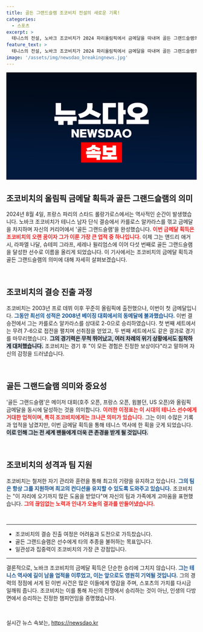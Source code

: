 ```yaml
---
title: 골든 그랜드슬램 조코비치 전설의 새로운 기록!
categories:
  - 스포츠
excerpt: >
  테니스의 전설, 노바크 조코비치가 2024 파리올림픽에서 금메달을 따내며 골든 그랜드슬램의 위업을 이룩했다! 결승에서 카를로스 알카라스를 2-0으로 제압, 역사적인 순간을 만들어낸 그의 감격과 환희를 생생히 전합니다.
feature_text: >
  테니스의 전설, 노바크 조코비치가 2024 파리올림픽에서 금메달을 따내며 골든 그랜드슬램의 위업을 이룩했다! 결승에서 카를로스 알카라스를 2-0으로 제압, 역사적인 순간을 만들어낸 그의 감격과 환희를 생생히 전합니다.
image: '/assets/img/newsdao_breakingnews.jpg'
---
```


<p><img src="/assets/img/newsdao_breakingnews.jpg" alt="ranknews 속보" /></p>

<h2>조코비치의 올림픽 금메달 획득과 골든 그랜드슬램의 의미</h2>

<p data-ke-size="size16">2024년 8월 4일, 프랑스 파리의 스타드 롤랑가로스에서는 역사적인 순간이 발생했습니다. 노바크 조코비치가 테니스 남자 단식 결승에서 카를로스 알카라스를 꺾고 금메달을 차지하며 자신의 커리어에서 '골든 그랜드슬램'을 완성했습니다. <b><span style="color: #ee2323;">이번 금메달 획득은 조코비치의 오랜 꿈이자 그가 이룬 가장 큰 업적 중 하나입니다.</span></b> 이제 그는 앤드리 애거시, 라파엘 나달, 슈테피 그라프, 세레나 윌리엄스에 이어 다섯 번째로 골든 그랜드슬램을 달성한 선수로 이름을 올리게 되었습니다. 이 기사에서는 조코비치의 금메달 획득과 골든 그랜드슬램의 의미에 대해 자세히 살펴보겠습니다.</p>

<p data-ke-size="size16">&nbsp;</p>

<h2 data-ke-size="size26">조코비치의 결승 진출 과정</h2>

<p data-ke-size="size16">조코비치는 2003년 프로 데뷔 이후 꾸준히 올림픽에 출전했으나, 이번이 첫 금메달입니다. <b><span style="color: #1a5490;">그동안 최선의 성적은 2008년 베이징 대회에서의 동메달에 불과했습니다.</span></b> 이번 결승전에서 그는 카를로스 알카라스를 상대로 2-0으로 승리하였습니다. 첫 번째 세트에서는 무려 7-6으로 접전을 펼치며 선취점을 얻었고, 두 번째 세트에서도 같은 결과로 경기를 마무리했습니다. <b><span style="background-color: #21538527;">그의 경기력은 무척 뛰어났고, 여러 차례의 위기 상황에서도 침착하게 대처했습니다.</span></b> 조코비치는 경기 후 "이 모든 경험은 진정한 보상이다"라고 말하며 자신의 감정을 드러냈습니다.</p>

<p data-ke-size="size16">&nbsp;</p>

<h2 data-ke-size="size26">골든 그랜드슬램 의미와 중요성</h2>

<p data-ke-size="size16">'골든 그랜드슬램'은 메이저 대회(호주 오픈, 프랑스 오픈, 윔블던, US 오픈)와 올림픽 금메달을 동시에 달성하는 것을 의미합니다. <b><span style="color: #ee2323;">이러한 이정표는 이 시대의 테니스 선수에게 거대한 업적이며, 특히 조코비치에게는 크나큰 의미가 있습니다.</span></b> 그는 이미 수많은 기록과 업적을 남겼지만, 이번 금메달 획득을 통해 테니스 역사에 한 획을 긋게 되었습니다. <b><span style="background-color: #21538527;">이로 인해 그는 전 세계 팬들에게 더욱 큰 존경을 받게 될 것입니다.</span></b></p>

<p data-ke-size="size16">&nbsp;</p>

<h2 data-ke-size="size26">조코비치의 성격과 팀 지원</h2>

<p data-ke-size="size16">조코비치는 철저한 자기 관리와 훈련을 통해 최고의 기량을 유지하고 있습니다. <b><span style="color: #1a5490;">그의 팀은 항상 그를 지원하며 최고의 컨디션을 유지할 수 있도록 도와주고 있습니다.</span></b> 조코비치는 "이 자리에 오기까지 많은 도움을 받았다"며 자신의 팀과 가족에게 고마움을 표현했습니다. <b><span style="color: #ee2323;">그의 끊임없는 노력과 인내가 오늘의 결과를 만들어냈습니다.</span></b></p>

<p data-ke-size="size16">&nbsp;</p>

<hr>

<ul>
  <li>조코비치의 결승 진출 여정은 어려움과 도전으로 가득찼습니다.</li>
  <li>골든 그랜드슬램은 선수에게 타의 추종을 불허하는 목표입니다.</li>
  <li>일관성과 집중력이 조코비치의 가장 큰 강점입니다.</li>
</ul>

<hr>

<p data-ke-size="size16">결론적으로, 노바크 조코비치의 금메달 획득은 단순한 승리에 그치지 않습니다. <b><span style="color: #1a5490;">그는 테니스 역사에 길이 남을 업적을 이루었고, 이는 앞으로도 영원히 기억될 것입니다.</span></b> 그의 경력의 정점에 서게 된 이번 사건은 많은 이들에게 영감을 주며, 스포츠의 가치를 다시금 일깨워 줍니다. 조코비치는 이를 통해 자신의 전쟁에서 승리하는 것이 아닌, 인생의 다방면에서 승리하는 진정한 챔피언임을 증명했습니다.</p>

<p data-ke-size="size16">&nbsp;</p>
실시간 뉴스 속보는, <a href="https://newsdao.kr" rel="dofollow">https://newsdao.kr</a>


